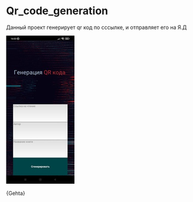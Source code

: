 # Qr_code_generation
Данный проект генерирует qr код по сссылке, и отправляет его на Я.Д

![Screenshot](https://github.com/gehat/Qr_code_generation/blob/master/imgonline-com-ua-Resize-75pWqhPSvTF.jpg)

{Gehta}
